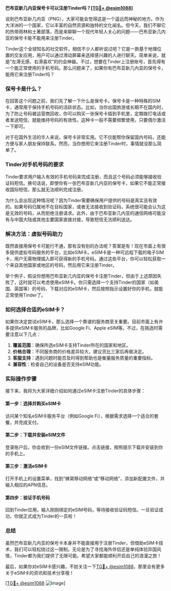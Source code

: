 **巴布亚新几内亚保号卡可以注册Tinder吗？[[TG💪+ @esim1088](https://t.me/s/esim1088)]**

说到巴布亚新几内亚（PNG），大家可能会觉得这是一个遥远而神秘的地方。作为大洋洲的一个国家，它以丰富的自然资源和独特的文化闻名。但今天，我们不聊它的热带雨林和土著部落，而是来聊聊一个现代年轻人关心的问题——巴布亚新几内亚的保号卡能不能用来注册Tinder。

Tinder这个全球知名的社交软件，相信不少人都听说过吧？它是一款基于地理位置的交友应用，用户可以通过滑动屏幕来选择感兴趣的人进行聊天。简单来说，就是“左滑无感、右滑喜欢”的约会神器。不过，想要在Tinder上注册账号，首先得有一个能正常使用的手机号码。那么问题来了，如果你有巴布亚新几内亚的保号卡，能用它来注册Tinder吗？

### **保号卡是什么？**
在回答这个问题之前，我们先了解一下什么是保号卡。保号卡是一种特殊的SIM卡，通常用于保持手机号码的活跃状态。比如，当你出国旅游或长期不在国内时，为了防止号码被运营商回收，你可以购买一张保号卡插到手机里，定期拨打电话或者发送短信，就能维持号码的有效性。这种卡一般不需要频繁使用，只要偶尔激活一下即可。

对于在国外生活的华人来说，保号卡非常实用。它不仅能帮你保留国内号码，还能方便与家人朋友保持联系。然而，当你想用它来注册Tinder时，事情就没那么简单了。

### **Tinder对手机号码的要求**
Tinder要求用户输入有效的手机号码来完成注册，而且这个号码必须能够接收验证码短信。换句话说，即使你有一张巴布亚新几内亚的保号卡，如果它不能正常接收国际短信，那么就无法顺利完成注册。

为什么会出现这种情况呢？因为Tinder需要确保用户提供的号码是真实且有效的。如果号码归属地不在目标国家，或者无法接收到验证码，系统很可能会认为这是无效的号码，从而拒绝注册请求。此外，由于巴布亚新几内亚的通信网络可能没有与中国大陆或其他主要国家直接对接，导致短信无法顺利送达。

### **解决方法：虚拟号码助力**
既然直接用保号卡可能行不通，那有没有别的办法呢？答案是有！现在市面上有很多提供虚拟号码服务的平台，比如eSIM卡。eSIM卡是一种可远程下载的电子SIM卡，用户无需物理插入即可获得新的手机号码。通过这些平台，你可以轻松获取一个来自其他国家或地区的号码，然后用它来注册Tinder。

举个例子，假设你想用巴布亚新几内亚的保号卡注册Tinder，但由于上述原因失败了，这时就可以考虑使用eSIM卡。你只需选择一个支持Tinder的国家（如美国、英国等）的号码，下载对应的eSIM卡，然后按照指示设置好你的手机，就能正常使用Tinder了。

### **如何选择合适的eSIM卡？**
如果你决定尝试eSIM卡，那么选择一个靠谱的服务商至关重要。目前市面上有许多提供eSIM卡服务的品牌，比如Google Fi、Apple eSIM等。不过，在挑选时需要注意以下几点：

1. **覆盖范围**：确保所选eSIM卡支持Tinder所在的国家和地区。
2. **价格合理**：不同服务商的价格差异较大，建议货比三家后再做决定。
3. **客服支持**：遇到问题时能否及时得到帮助也是衡量服务质量的重要指标。
4. **兼容性**：检查自己的设备是否支持eSIM功能。

### **实际操作步骤**
接下来，我将为大家详细介绍如何通过eSIM卡注册Tinder的具体步骤：

#### 第一步：选择并购买eSIM卡
访问某个知名eSIM卡服务平台（例如Google Fi），根据需求选择一个适合的套餐，并完成支付。

#### 第二步：下载并安装eSIM文件
登录账户后，你会收到一份eSIM文件链接。点击链接，按照提示下载并安装到你的手机上。

#### 第三步：激活eSIM卡
打开手机上的设置菜单，找到“蜂窝移动网络”或“移动网络”，添加新配置文件，并输入相应的APN信息。

#### 第四步：验证手机号码
回到Tinder应用，输入刚刚绑定的eSIM号码，等待接收验证码短信。一旦验证成功，你就正式成为Tinder的一员啦！

### **总结**
虽然巴布亚新几内亚的保号卡本身并不能直接用于注册Tinder，但借助eSIM卡技术，我们可以轻松绕过这一限制。无论是为了寻找海外伴侣还是单纯体验异国风情，Tinder都为我们提供了无限可能。希望大家都能顺利开启自己的浪漫之旅！

最后，如果你对eSIM卡感兴趣，不妨关注一下[TG💪+ @esim1088](https://t.me/s/esim1088)，那里会有更多关于eSIM卡的资讯和技术分享哦！

[[TG💪+ @esim1088](https://t.me/s/esim1088) ![Image](https://i.postimg.cc/4NQfJmqS/Snipaste-2025-05-13-00-14-12.png)]